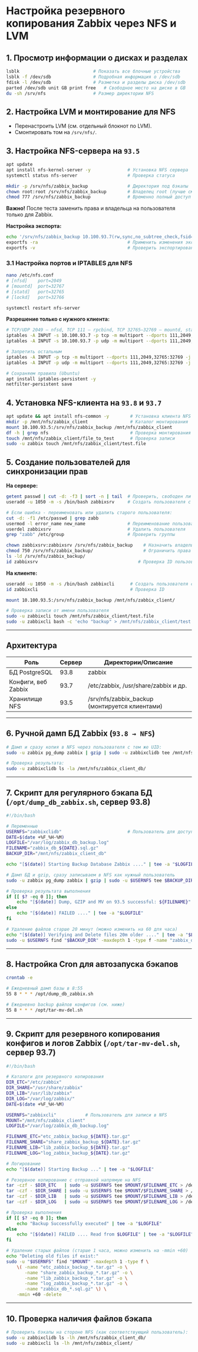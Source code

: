 # Настройка резервного копирования Zabbix через NFS и LVM

## 1. Просмотр информации о дисках и разделах

```bash
lsblk                            # Показать все блочные устройства
lsblk -f /dev/sdb                # Подробная информация о /dev/sdb
fdisk -l /dev/sdb                # Разметка и разделы диска /dev/sdb
parted /dev/sdb unit GB print free   # Свободное место на диске в GB
du -sh /srv/nfs                  # Размер директории NFS
```

## 2. Настройка LVM и монтирование для NFS

- Перенастроить LVM (см. отдельный блокнот по LVM).
- Смонтировать том на `/srv/nfs/`.

## 3. Настройка NFS-сервера на `93.5`

```bash
apt update
apt install nfs-kernel-server -y              # Установка NFS сервера
systemctl status nfs-server                   # Проверка статуса

mkdir -p /srv/nfs/zabbix_backup               # Директория под бэкапы
chown root:root /srv/nfs/zabbix_backup        # Владелец root (лучше сменить на пользователя zabbixsrv)
chmod 777 /srv/nfs/zabbix_backup              # Временно полный доступ (потом ограничить)
```

**Важно!** После теста заменить права и владельца на пользователя только для Zabbix.

**Настройка экспорта:**

```bash
echo '/srv/nfs/zabbix_backup 10.100.93.7(rw,sync,no_subtree_check,fsid=0,root_squash)' | tee -a /etc/exports
exportfs -ra                                  # Применить изменения экспорта
exportfs -v                                   # Проверить экспортированные каталоги
```

### 3.1 Настройка портов и IPTABLES для NFS

```bash
nano /etc/nfs.conf
# [nfsd]    port=2049
# [mountd]  port=32767
# [statd]   port=32765
# [lockd]   port=32766

systemctl restart nfs-server
```

**Разрешение только с нужного клиента:**

```bash
# TCP/UDP 2049 — nfsd, TCP 111 — rpcbind, TCP 32765–32769 — mountd, statd, lockd
iptables -A INPUT -s 10.100.93.7 -p tcp -m multiport --dports 111,2049,32765:32769 -j ACCEPT
iptables -A INPUT -s 10.100.93.7 -p udp -m multiport --dports 111,2049,32765:32769 -j ACCEPT

# Запретить остальным
iptables -A INPUT -p tcp -m multiport --dports 111,2049,32765:32769 -j DROP
iptables -A INPUT -p udp -m multiport --dports 111,2049,32765:32769 -j DROP

# Сохраняем правила (Ubuntu)
apt install iptables-persistent -y
netfilter-persistent save
```

## 4. Установка NFS-клиента на `93.8` и `93.7`

```bash
apt update && apt install nfs-common -y        # Установка клиента NFS
mkdir -p /mnt/nfs/zabbix_client                # Каталог монтирования
mount 10.100.93.5:/srv/nfs/zabbix_backup /mnt/nfs/zabbix_client
df -h | grep nfs                               # Проверка монтирования
touch /mnt/nfs/zabbix_client/file_to_test      # Проверка записи
sudo -u zabbix touch /mnt/nfs/zabbix_client/test.file
```

## 5. Создание пользователей для синхронизации прав

**На сервере:**

```bash
getent passwd | cut -d: -f3 | sort -n | tail  # Проверить, свободен ли UID 1050
useradd -u 1050 -m -s /bin/bash zabbixsrv     # Создать пользователя с нужным UID

# Если ошибка - переименовать или удалить старого пользователя:
cut -d: -f1 /etc/passwd | grep zabb
usermod -l error_name new_name                # Переименование пользователя
userdel zabbixsrv                             # Удалить пользователя
grep "zabb" /etc/group                        # Проверить группы

chown zabbixsrv:zabbixsrv /srv/nfs/zabbix_backup    # Назначить владельца каталога
chmod 750 /srv/nfs/zabbix_backup/                   # Ограничить права
ls -ld /srv/nfs/zabbix_backup/
id zabbixsrv                                      # Проверка ID пользователя
```

**На клиенте:**

```bash
useradd -u 1050 -m -s /bin/bash zabbixcli      # Создать пользователя с тем же UID
id zabbixcli                                   # Проверка ID

mount 10.100.93.5:/srv/nfs/zabbix_backup /mnt/nfs/zabbix_client/

# Проверка записи от имени пользователя
sudo -u zabbixcli touch /mnt/nfs/zabbix_client/test.file
sudo -u zabbixcli bash -c 'echo "backup" > /mnt/nfs/zabbix_client/test.log'
```

---

## Архитектура

| Роль                | Сервер | Директории/Описание                            |
| ------------------- | ------ | ---------------------------------------------- |
| БД PostgreSQL       | 93.8   | zabbix                                         |
| Конфиги, веб Zabbix | 93.7   | /etc/zabbix, /usr/share/zabbix и др.           |
| Хранилище NFS       | 93.5   | /srv/nfs/zabbix_backup (монтируется клиентами) |

---

## 6. Ручной дамп БД Zabbix (`93.8 → NFS`)

```bash
# Дамп и сразу копия в NFS через пользователя с тем же UID:
sudo -u zabbix pg_dump zabbix | gzip | sudo -u zabbixclidb tee /mnt/nfs/zabbix_client_db/zabbix_db_$(date +%F_%H-%M).sql.gz > /dev/null

# Проверка результата:
sudo -u zabbixclidb ls -la /mnt/nfs/zabbix_client_db/
```

---

## 7. Скрипт для регулярного бэкапа БД (`/opt/dump_db_zabbix.sh`, сервер 93.8)

```bash
#!/bin/bash

# Переменные
USERNFS="zabbixclidb"                         # Пользователь для доступа к NFS
DATE=$(date +%F_%H-%M)
LOGFILE="/var/log/zabbix_db_backup.log"
FILENAME="zabbix_db_${DATE}.sql.gz"
BACKUP_DIR="/mnt/nfs/zabbix_client_db"

echo "[$(date)] Starting Backup Database Zabbix ...." | tee -a "$LOGFILE"

# Дамп БД и gzip, сразу записываем в NFS как нужный пользователь
sudo -u zabbix pg_dump zabbix | gzip | sudo -u $USERNFS tee $BACKUP_DIR/$FILENAME > /dev/null

# Проверка результата выполнения
if [[ $? -eq 0 ]]; then
    echo "[$(date)] Dump, GZIP and MV on 93.5 successful: ${FILENAME}" | tee -a "$LOGFILE"
else
    echo "[$(date)] FAILED ...." | tee -a "$LOGFILE"
fi

# Удаление файлов старше 20 минут (можно изменить на 60 для часа)
echo "[$(date)] Verifying and Delete files 20m older ...." | tee -a "$LOGFILE"
sudo -u $USERNFS find "$BACKUP_DIR" -maxdepth 1 -type f -name "zabbix_db_*.sql.gz" -mmin +20 -print0 | xargs -0 -r sudo -u "$USERNFS" rm -v | tee -a "$LOGFILE"
```

---

## 8. Настройка Cron для автозапуска бэкапов

```bash
crontab -e

# Ежедневный дамп базы в 8:55
55 8 * * * /opt/dump_db_zabbix.sh

# Ежедневно backup файлов конфигов (см. ниже)
55 8 * * * /opt/tar-mv-del.sh
```

---

## 9. Скрипт для резервного копирования конфигов и логов Zabbix (`/opt/tar-mv-del.sh`, сервер 93.7)

```bash
#!/bin/bash

# Каталоги для резервного копирования
DIR_ETC="/etc/zabbix"
DIR_SHARE="/usr/share/zabbix"
DIR_LIB="/usr/lib/zabbix"
DIR_LOG="/var/log/zabbix/"
DATE=$(date +%F_%H-%M)

USERNFS="zabbixcli"           # Пользователь для записи в NFS
MOUNT="/mnt/nfs/zabbix_client"
LOGFILE="/var/log/zabbix_db_backup.log"

FILENAME_ETC="etc_zabbix_backup_${DATE}.tar.gz"
FILENAME_SHARE="share_zabbix_backup_${DATE}.tar.gz"
FILENAME_LIB="lib_zabbix_backup_${DATE}.tar.gz"
FILENAME_LOG="log_zabbix_backup_${DATE}.tar.gz"

# Логирование
echo "[$(date)] Starting Backup ..." | tee -a "$LOGFILE"

# Резервное копирование с отправкой напрямую на NFS
tar -czf - $DIR_ETC   | sudo -u $USERNFS tee $MOUNT/$FILENAME_ETC > /dev/null
tar -czf - $DIR_SHARE | sudo -u $USERNFS tee $MOUNT/$FILENAME_SHARE > /dev/null
tar -czf - $DIR_LIB   | sudo -u $USERNFS tee $MOUNT/$FILENAME_LIB > /dev/null
tar -czf - $DIR_LOG   | sudo -u $USERNFS tee $MOUNT/$FILENAME_LOG > /dev/null

# Проверка выполнения
if [[ $? -eq 0 ]]; then
    echo "Backup Successfully executed" | tee -a "$LOGFILE"
else
    echo "[$(date)] FAILED .... Read from $LOGFILE" | tee -a "$LOGFILE"
fi

# Удаление старых файлов (старше 1 часа, можно изменить на -mmin +60)
echo "Deleting old files if exist:"
sudo -u "$USERNFS" find "$MOUNT" -maxdepth 1 -type f \
    \( -name "etc_zabbix_backup_*.tar.gz" -o \
       -name "share_zabbix_backup_*.tar.gz" -o \
       -name "lib_zabbix_backup_*.tar.gz" -o \
       -name "log_zabbix_backup_*.tar.gz" -o \
       -name "zabbix_db_*.sql.gz" \) \
    -mmin +60 -delete
```

---

## 10. Проверка наличия файлов бэкапа

```bash
# Проверить бэкапы на стороне NFS (как соответствующий пользователь):
sudo -u zabbixclidb ls -lh /mnt/nfs/zabbix_client_db/
sudo -u zabbixcli ls -lh /mnt/nfs/zabbix_client/
```
